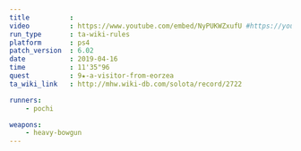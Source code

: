 ```yaml
---
title          :
video          : https://www.youtube.com/embed/NyPUKWZxufU #https://youtu.be/NyPUKWZxufU
run_type       : ta-wiki-rules
platform       : ps4
patch_version  : 6.02
date           : 2019-04-16
time           : 11'35"96
quest          : 9★-a-visitor-from-eorzea
ta_wiki_link   : http://mhw.wiki-db.com/solota/record/2722

runners:
    - pochi

weapons:
    - heavy-bowgun
---
```

